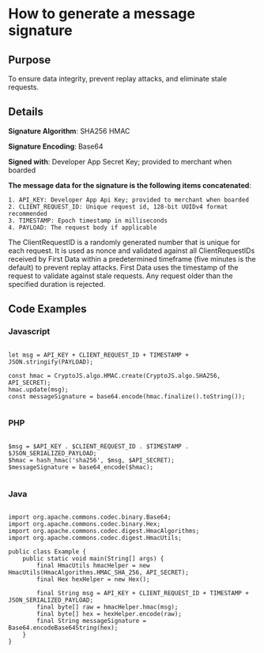 
# How to generate a message signature


## Purpose 

To ensure data integrity, prevent replay attacks, and eliminate stale requests.

## Details

**Signature Algorithm**: SHA256 HMAC

**Signature Encoding**: Base64

**Signed with**: Developer App Secret Key; provided to merchant when boarded

**The message data for the signature is the following items concatenated**:

	1. API_KEY: Developer App Api Key; provided to merchant when boarded
	2. CLIENT_REQUEST_ID: Unique request id, 128-bit UUIDv4 format recommended
	3. TIMESTAMP: Epoch timestamp in milliseconds
	4. PAYLOAD: The request body if applicable
The ClientRequestID is a randomly generated number that is unique for each request. It is used as nonce and validated against all ClientRequestIDs received by First Data within a predetermined timeframe (five minutes is the default) to prevent replay attacks. First Data uses the timestamp of the request to validate against stale requests. Any request older than the specified duration is rejected.

## Code Examples

### Javascript

```{r}

let msg = API_KEY + CLIENT_REQUEST_ID + TIMESTAMP + JSON.stringify(PAYLOAD);

const hmac = CryptoJS.algo.HMAC.create(CryptoJS.algo.SHA256, API_SECRET);
hmac.update(msg);
const messageSignature = base64.encode(hmac.finalize().toString());
 
```
 
### PHP

```{r}

$msg = $API_KEY . $CLIENT_REQUEST_ID . $TIMESTAMP . $JSON_SERIALIZED_PAYLOAD;
$hmac = hash_hmac('sha256', $msg, $API_SECRET);
$messageSignature = base64_encode($hmac);
 
```
 
### Java

```{r}

import org.apache.commons.codec.binary.Base64;
import org.apache.commons.codec.binary.Hex;
import org.apache.commons.codec.digest.HmacAlgorithms;
import org.apache.commons.codec.digest.HmacUtils;

public class Example {
    public static void main(String[] args) {
        final HmacUtils hmacHelper = new HmacUtils(HmacAlgorithms.HMAC_SHA_256, API_SECRET);
        final Hex hexHelper = new Hex();

        final String msg = API_KEY + CLIENT_REQUEST_ID + TIMESTAMP + JSON_SERIALIZED_PAYLOAD;
        final byte[] raw = hmacHelper.hmac(msg);
        final byte[] hex = hexHelper.encode(raw);
        final String messageSignature = Base64.encodeBase64String(hex);
    }
}

``` 



